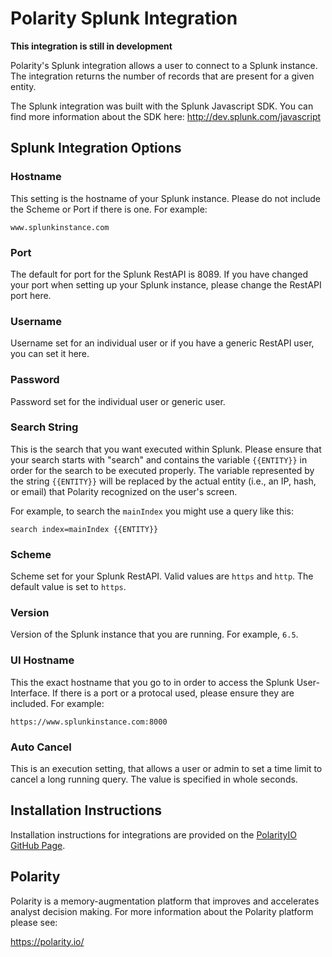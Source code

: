 # Polarity Splunk Integration

**This integration is still in development**

Polarity's Splunk integration allows a user to connect to a Splunk instance. The integration returns the number of records that are present for a given entity.

The Splunk integration was built with the Splunk Javascript SDK. You can find more information about the SDK here: http://dev.splunk.com/javascript

## Splunk Integration Options

### Hostname

This setting is the hostname of your Splunk instance. Please do not include the Scheme or Port if there is one. For example:

```
www.splunkinstance.com
```

### Port

The default for port for the Splunk RestAPI is 8089. If you have changed your port when setting up your Splunk instance, please change the RestAPI port here.

### Username

Username set for an individual user or if you have a generic RestAPI user, you can set it here. 

### Password

Password set for the individual user or generic user.

### Search String

This is the search that you want executed within Splunk. Please ensure that your search starts with "search" and contains the variable `{{ENTITY}}` in order for the search to be executed properly.  The variable represented by the string `{{ENTITY}}` will be replaced by the actual entity (i.e., an IP, hash, or email) that Polarity recognized on the user's screen.

For example, to search the `mainIndex` you might use a query like this:

```
search index=mainIndex {{ENTITY}}
```
    
### Scheme

Scheme set for your Splunk RestAPI. Valid values are `https` and `http`.  The default value is set to `https`.
  
### Version

Version of the Splunk instance that you are running.  For example, `6.5`.

### UI Hostname

This the exact hostname that you go to in order to access the Splunk User-Interface. If there is a port or a protocal used, please ensure they are included.  For example:

```
https://www.splunkinstance.com:8000
```

### Auto Cancel

This is an execution setting, that allows a user or admin to set a time limit to cancel a long running query. The value is specified in whole seconds.
  
## Installation Instructions

Installation instructions for integrations are provided on the [PolarityIO GitHub Page](https://polarityio.github.io/).

## Polarity

Polarity is a memory-augmentation platform that improves and accelerates analyst decision making.  For more information about the Polarity platform please see: 

https://polarity.io/
